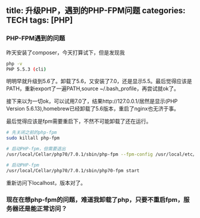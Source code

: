 title: 升级PHP，遇到的PHP-FPM问题
categories: TECH
tags: [PHP]
---

### PHP-FPM遇到的问题
昨天安装了composer，今天打算试下，但是发现我
```bash
php -v
PHP 5.5.3 (cli)
```
明明早就升级到5.6了。卸载了5.6，又安装了7.0，还是显示5.5。最后觉得应该是PATH，重新export了一遍PATH,source ~/.bash_profile，再尝试就ok了。

接下来以为一切ok，可以试用7.0了，结果http://127.0.0.1/居然是显示(PHP Version 5.6.13),homebrew已经卸载了5.6版本，重启了nginx也无济于事。

最后觉得应该是fpm需要重启下，不然不可能卸载了还在运行。
```bash
# 先关闭之前的php-fpm
sudo killall php-fpm

# 启动PHP-fpm，但需要退出
/usr/local/Cellar/php70/7.0.1/sbin/php-fpm --fpm-config /usr/local/etc/php/7.0/php-fpm.conf

# 启动PHP-fpm
/usr/local/Cellar/php70/7.0.1/sbin/php70-fpm start
```

重新访问下localhost，版本对了。


### 现在在想php-fpm的问题，难道我卸载了php，只要不重启fpm，服务器还是能正常访问？



